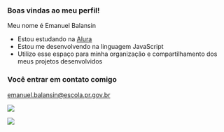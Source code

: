 ### Boas vindas ao meu perfil! 

Meu nome é Emanuel Balansin

- Estou estudando na [Alura](https://www.alura.com.br)
- Estou me desenvolvendo na linguagem JavaScript
- Utilizo esse espaço para minha organização e compartilhamento dos meus projetos desenvolvidos

### Você entrar em contato comigo

emanuel.balansin@escola.pr.gov.br

![](https://img.shields.io/badge/Instagram-E4405F?style=for-the-badge&logo=instagram&logoColor=white)

![](https://media.tenor.com/YqwlA2SBApwAAAAC/soccer-soccer-ball.gif)
